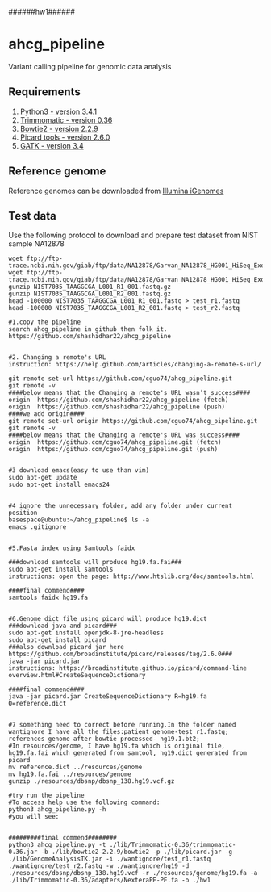 ######hw1######

# ahcg_pipeline
Variant calling pipeline for genomic data analysis

## Requirements

1. [Python3 - version 3.4.1](https://www.python.org/download/releases/3.4.1/)
2. [Trimmomatic - version 0.36](http://www.usadellab.org/cms/uploads/supplementary/Trimmomatic/Trimmomatic-0.36.zip)
3. [Bowtie2 - version 2.2.9](https://sourceforge.net/projects/bowtie-bio/files/bowtie2/2.2.9/)
4. [Picard tools - version 2.6.0](https://github.com/broadinstitute/picard/releases/download/2.6.0/picard.jar)
5. [GATK - version 3.4](https://software.broadinstitute.org/gatk/download/)

## Reference genome

Reference genomes can be downloaded from [Illumina iGenomes](http://support.illumina.com/sequencing/sequencing_software/igenome.html)

## Test data

Use the following protocol to download and prepare test dataset from NIST sample NA12878

```{sh}
wget ftp://ftp-trace.ncbi.nih.gov/giab/ftp/data/NA12878/Garvan_NA12878_HG001_HiSeq_Exome/NIST7035_TAAGGCGA_L001_R1_001.fastq.gz
wget ftp://ftp-trace.ncbi.nih.gov/giab/ftp/data/NA12878/Garvan_NA12878_HG001_HiSeq_Exome/NIST7035_TAAGGCGA_L001_R2_001.fastq.gz
gunzip NIST7035_TAAGGCGA_L001_R1_001.fastq.gz
gunzip NIST7035_TAAGGCGA_L001_R2_001.fastq.gz
head -100000 NIST7035_TAAGGCGA_L001_R1_001.fastq > test_r1.fastq
head -100000 NIST7035_TAAGGCGA_L001_R2_001.fastq > test_r2.fastq

#1.copy the pipeline
search ahcg_pipeline in github then folk it.
https://github.com/shashidhar22/ahcg_pipeline


#2. Changing a remote's URL
instruction: https://help.github.com/articles/changing-a-remote-s-url/

git remote set-url https://github.com/cguo74/ahcg_pipeline.git
git remote -v
####below means that the Changing a remote's URL wasn’t success####
origin	https://github.com/shashidhar22/ahcg_pipeline (fetch)
origin	https://github.com/shashidhar22/ahcg_pipeline (push)
####we add origin####
git remote set-url origin https://github.com/cguo74/ahcg_pipeline.git
git remote -v
####below means that the Changing a remote's URL was success####
origin	https://github.com/cguo74/ahcg_pipeline.git (fetch)
origin	https://github.com/cguo74/ahcg_pipeline.git (push)


#3 download emacs(easy to use than vim)
sudo apt-get update
sudo apt-get install emacs24


#4 ignore the unnecessary folder, add any folder under current position
basespace@ubuntu:~/ahcg_pipeline$ ls -a 
emacs .gitignore


#5.Fasta index using Samtools faidx

###download samtools will produce hg19.fa.fai###
sudo apt-get install samtools
instructions: open the page: http://www.htslib.org/doc/samtools.html

####final commend####
samtools faidx hg19.fa


#6.Genome dict file using picard will produce hg19.dict
###download java and picard###
sudo apt-get install openjdk-8-jre-headless
sudo apt-get install picard
###also download picard jar here https://github.com/broadinstitute/picard/releases/tag/2.6.0###
java -jar picard.jar
instructions: https://broadinstitute.github.io/picard/command-line overview.html#CreateSequenceDictionary

####final commend####
java -jar picard.jar CreateSequenceDictionary R=hg19.fa O=reference.dict


#7 something need to correct before running.In the folder named wantignore I have all the files:patient genome-test_r1.fastq; references genome after bowtie processed- hg19.1.bt2; 
#In resources/genome, I have hg19.fa which is original file, hg19.fa.fai which generated from samtool, hg19.dict generated from picard
mv reference.dict ../resources/genome
mv hg19.fa.fai ../resources/genome
gunzip ./resources/dbsnp/dbsnp_138.hg19.vcf.gz

#try run the pipeline
#To access help use the following command:
python3 ahcg_pipeline.py -h
#you will see:


#########final commend########
python3 ahcg_pipeline.py -t ./lib/Trimmomatic-0.36/trimmomatic-0.36.jar -b ./lib/bowtie2-2.2.9/bowtie2 -p ./lib/picard.jar -g ./lib/GenomeAnalysisTK.jar -i ./wantignore/test_r1.fastq ./wantignore/test_r2.fastq -w ./wantignore/hg19 -d ./resources/dbsnp/dbsnp_138.hg19.vcf -r ./resources/genome/hg19.fa -a ./lib/Trimmomatic-0.36/adapters/NexteraPE-PE.fa -o ./hw1

